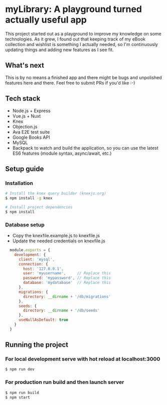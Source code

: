 # myLibrary: A playground turned actually useful app

This project started out as a playground to improve my knowledge on some technologies. As it grew, I found out that keeping track of my eBook collection and wishlist is
something I actually needed, so I'm continuously updating things and adding new features as I see fit.

## What's next

This is by no means a finished app and there might be bugs and unpolished features here and there. Feel free to submit PRs if you'd like :-)

## Tech stack

* Node.js + Express
* Vue.js + Nuxt
* Knex
* Objection.js
* Ava E2E test suite
* Google Books API
* MySQL
* Backpack to watch and build the application, so you can use the latest ES6 features (module syntax, async/await, etc.)

## Setup guide

### Installation

``` bash
# Install the knex query builder (knexjs.org)
$ npm install -g knex

# Install project dependencies
$ npm install
```

### Database setup

* Copy the knexfile.example.js to knexfile.js
* Update the needed credentials on knexfile.js

``` js
  module.exports = {
    development: {
      client: 'mysql',
      connection: {
        host: '127.0.0.1',
        user: 'myusername',     // Replace this
        password: 'mypassword', // Replace this
        database: 'mydatabase'  // Replace this
      },
      migrations: {
        directory: __dirname + '/db/migrations'
      },
      seeds: {
        directory: __dirname + '/db/seeds'
      },
      useNullAsDefault: true
    }
  }
```

## Running the project

### For local development serve with hot reload at localhost:3000

``` bash
$ npm run dev
```

### For production run build and then launch server

``` bash
$ npm run build
$ npm start
```